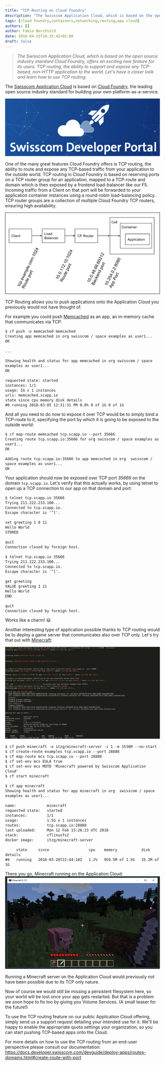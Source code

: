 ```yaml
---
title: "TCP-Routing on Cloud Foundry"
description: "The Swisscom Application Cloud, which is based on the open source industry standard Cloud Foundry, offers an exciting new feature for its users. TCP routing, the ability to support and expose any TCP-based, non-HTTP application to the world. Let's have a closer look and learn how to use TCP routing."
tags: [cloud foundry,containers,networking,routing,app cloud]
authors: []
author: Fabio Berchtold
date: 2018-04-15T10:33:42+02:00
draft: false
---
```


> *The Swisscom Application Cloud, which is based on the open source industry standard Cloud Foundry, offers an exciting new feature for its users. TCP routing, the ability to support and expose any TCP-based, non-HTTP application to the world. Let's have a closer look and learn how to use TCP routing.*

The [Swisscom Application Cloud](https://developer.swisscom.com/) is based on [Cloud Foundry](https://www.cloudfoundry.org/), the leading open source industry standard for building your own platform-as-a-service.

![Devportal](/images/tcp-devportal.png)

One of the many great features Cloud Foundry offers is TCP routing, the ability to route and expose any TCP-based traffic from your application to the outside world.
TCP routing in Cloud Foundry is based on reserving ports on a TCP router group for an application, mapped to a TCP-route and domain which is then exposed by a frontend load-balancer like our F5. Incoming traffic from a Client on that port will be forwarded to your application container instances using a round-robin load-balancing policy. TCP router groups are a collection of multiple Cloud Foundry TCP routers, ensuring high availability.

![Devportal](/images/tcp-route-ports.png)

TCP Routing allows you to push applications onto the Application Cloud you previously would not have thought of.

For example you could push [Memcached](https://memcached.org/) as an app, an in-memory cache that communicates via TCP:

```shell
$ cf push -o memcached memcached
Creating app memcached in org swisscom / space examples as user1...
OK

...

Showing health and status for app memcached in org swisscom / space examples as user1...
OK

requested state: started
instances: 1/1
usage: 1G x 1 instances
urls: memcached.scapp.io
state since cpu memory disk details
#0 running 2018-03-05 12:31:31 PM 0.0% 0 of 1G 0 of 1G
```

And all you need to do now to expose it over TCP would be to simply bind a TCP-route to it, specifying the port by which it is going to be exposed to the outside world:

```shell
$ cf map-route memcached tcp.scapp.io --port 35666
Creating route tcp.scapp.io:35666 for org swisscom / space examples as user1...
OK

Adding route tcp.scapp.io:35666 to app memcached in org  swisscom / space examples as user1...
OK
```

Your application should now be exposed over TCP port *35666* on the domain `tcp.scapp.io`.
Let's verify that this actually works, by using telnet to open up a TCP connection to our app on that domain and port:

```shell
$ telnet tcp.scapp.io 35666
Trying 211.222.233.100...
Connected to tcp.scapp.io.
Escape character is '^]'.

set greeting 1 0 11
Hello World
STORED

quit
Connection closed by foreign host.

$ telnet tcp.scapp.io 35666
Trying 211.222.233.100...
Connected to tcp.scapp.io.
Escape character is '^]'.

get greeting
VALUE greeting 1 11
Hello World
END

quit
Connection closed by foreign host.
```

Works like a charm! 😃

Another interesting type of application possible thanks to TCP routing would be to deploy a game server that communicates also over TCP only.
Let's try that out with [Minecraft](https://minecraft.net/):

![Devportal](/images/tcp-routing.png)
```shell
$ cf push minecraft -o itzg/minecraft-server -i 1 -m 1536M --no-start
$ cf create-route examples tcp.scapp.io --port 28888
$ cf map-route mcs tcp.scapp.io --port 28888
$ cf set-env mcs EULA true
$ cf set-env mcs MOTD 'Minecraft powered by Swisscom Application Cloud'
$ cf start minecraft

$ cf app minecraft
Showing health and status for app minecraft in org  swisscom / space examples as user1...

name:              minecraft
requested state:   started
instances:         1/1
usage:             1.5G x 1 instances
routes:            tcp.scapp.io:28888
last uploaded:     Mon 12 Feb 15:26:23 UTC 2018
stack:             cflinuxfs2
docker image:      itzg/minecraft-server

     state     since                  cpu    memory           disk          details
#0   running   2018-03-28T22:44:18Z   1.2%   959.5M of 1.5G   35.2M of 1G
```

There you go, Minecraft running on the Application Cloud:
![Devportal](/images/tcp-minecraft.png)

Running a Minecraft server on the Application Cloud would previously not have been possible due to its TCP only nature.

Now of course we would still be missing a persistent filesystem here, so your world will be lost once your app gets restarted. But that is a problem we soon hope to fix too by giving you Volume Services. (A small teaser for the future!)

To use the TCP routing feature on our public Application Cloud offering, simply send us a support request detailing your intended use for it. We'll be happy to enable the appropriate quota settings your organization, so you can start pushing TCP-based apps onto the Cloud.

For more details on how to use the TCP routing from an end-user perspective please consult our documentation:
https://docs.developer.swisscom.com/devguide/deploy-apps/routes-domains.html#create-route-with-port
